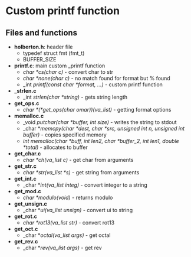 # Custom printf function

## Files and functions
* **holberton.h**: header file
  * typedef struct fmt (fmt_t)
  * BUFFER_SIZE
* **printf.c**: main custom _printf function
  * _char *cs(char c)_ - convert char to str
  * _char *none(char c)_ - no match found for format but % found
  * _int _printf(const char *format, ...)_ - custom printf function
* **_strlen.c**
  * _int _strlen(char *string)_ - gets string length
* **get_ops.c**
  * _char *(*get_ops(char omar))(va_list)_ - getting format options
* **memalloc.c**
  * _void _putchar(char *buffer, int size)_ - writes the string to stdout
  * _char *_memcpy(char *dest, char *src, unsigned int n, unsigned int buffer)_ - copies specified memory
  * _int memalloc(char *buff, int len2, char *buffer_2, int len1, double *total)_ - allocates to buffer
* **get_char.c**
  * _char *ch(va_list c)_ - get char from arguments
* **get_str.c**
  * _char *str(va_list *s)_ - get string from arguments
* **get_int.c**
  * _char *_int(va_list integ)_ - convert integer to a string
* **get_mod.c**
  * _char *modulo(void)_ - returns modulo
* **get_unsign.c**
  * _char *_ui(va_list unsign)_ - convert ui to string
* **get_rot.c**
  * _char *rot13(va_list str)_ - convert rot13
* **get_oct.c**
  * _char *_octal(va_list args)_ - get octal
* **get_rev.c**
  * _char *_rev(va_list args)_ - get rev
